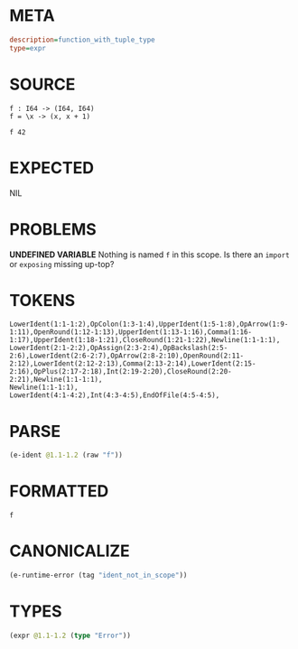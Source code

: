 # META
~~~ini
description=function_with_tuple_type
type=expr
~~~
# SOURCE
~~~roc
f : I64 -> (I64, I64)
f = \x -> (x, x + 1)

f 42
~~~
# EXPECTED
NIL
# PROBLEMS
**UNDEFINED VARIABLE**
Nothing is named `f` in this scope.
Is there an `import` or `exposing` missing up-top?

# TOKENS
~~~zig
LowerIdent(1:1-1:2),OpColon(1:3-1:4),UpperIdent(1:5-1:8),OpArrow(1:9-1:11),OpenRound(1:12-1:13),UpperIdent(1:13-1:16),Comma(1:16-1:17),UpperIdent(1:18-1:21),CloseRound(1:21-1:22),Newline(1:1-1:1),
LowerIdent(2:1-2:2),OpAssign(2:3-2:4),OpBackslash(2:5-2:6),LowerIdent(2:6-2:7),OpArrow(2:8-2:10),OpenRound(2:11-2:12),LowerIdent(2:12-2:13),Comma(2:13-2:14),LowerIdent(2:15-2:16),OpPlus(2:17-2:18),Int(2:19-2:20),CloseRound(2:20-2:21),Newline(1:1-1:1),
Newline(1:1-1:1),
LowerIdent(4:1-4:2),Int(4:3-4:5),EndOfFile(4:5-4:5),
~~~
# PARSE
~~~clojure
(e-ident @1.1-1.2 (raw "f"))
~~~
# FORMATTED
~~~roc
f
~~~
# CANONICALIZE
~~~clojure
(e-runtime-error (tag "ident_not_in_scope"))
~~~
# TYPES
~~~clojure
(expr @1.1-1.2 (type "Error"))
~~~
